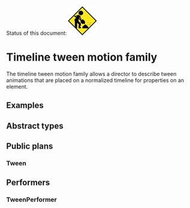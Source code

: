 Status of this document:
![](../../_assets/under-construction-flashing-barracade-animation.gif)

# Timeline tween motion family

The timeline tween motion family allows a director to describe tween animations that are placed on a normalized timeline for properties on an element.

## Examples

## Abstract types

## Public plans

### Tween

## Performers

### TweenPerformer


